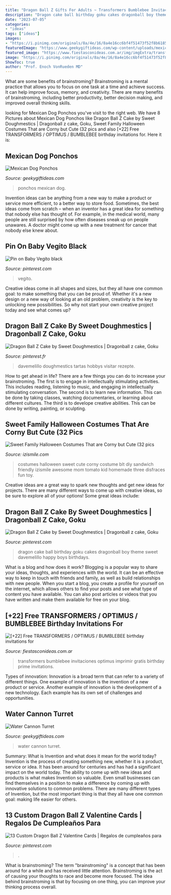 ```yaml
---
title: "Dragon Ball Z Gifts For Adults ~ Transformers Bumblebee Invitaciones Optimus Imprimir Gratis Birthday Prime Invitations"
description: "Dragon cake ball birthday goku cakes dragonball boy theme sweet davemelillo happy boys birthdays"
date: "2023-07-05"
categories:
- "ideas"
tags: ["ideas"]
images:
- "https://i.pinimg.com/originals/8a/4e/16/8a4e16cc6bf4f51473f52f8b6185d47b.jpg"
featuredImage: "https://www.geekygiftideas.com/wp-content/uploads/mexican-dog-ponchos-1.jpg"
featured_image: "https://www.fiestasconideas.com.ar/img/imgExtra/transformers-optimus-prime-bumblebee-invitaciones-editables-gratis-imprimir.jpg"
image: "https://i.pinimg.com/originals/8a/4e/16/8a4e16cc6bf4f51473f52f8b6185d47b.jpg"
ShowToc: true
author: "Prof. Enoch VonRueden MD"
---
```



What are some benefits of brainstroming?
Brainstroming is a mental practice that allows you to focus on one task at a time and achieve success. It can help improve focus, memory, and creativity. There are many benefits of brainstroming, including better productivity, better decision making, and improved overall thinking skills.

	

		
looking for Mexican Dog Ponchos you've visit to the right web. We have 8 Pictures about Mexican Dog Ponchos like Dragon Ball Z Cake by Sweet Doughmestics | Dragonball z cake, Goku, Sweet Family Halloween Costumes That are Corny but Cute (32 pics and also [+22] Free TRANSFORMERS / OPTIMUS / BUMBLEBEE birthday invitations for. Here it is:
		
    
## Mexican Dog Ponchos

<img loading=lazy src="https://www.geekygiftideas.com/wp-content/uploads/mexican-dog-ponchos-1.jpg" onerror="this.onerror=null;this.src='https://tse1.mm.bing.net/th?id=OIP.nmAq18Vf3ZDEGJzFVtY_oAHaHa&amp;pid=15.1';" alt="Mexican Dog Ponchos">

_Source: geekygiftideas.com_

>ponchos mexican dog. 

	

Invention ideas can be anything from a new way to make a product or service more efficient, to a better way to store food. Sometimes, the best ideas come from scratch – when an inventor has a great idea for something that nobody else has thought of. For example, in the medical world, many people are still surprised by how often diseases sneak up on people unawares. A doctor might come up with a new treatment for cancer that nobody else knew about.

    
## Pin On Baby Vegito Black

<img loading=lazy src="https://i.pinimg.com/originals/32/86/28/328628a297e743ccf242ea980fa8fccb.jpg" onerror="this.onerror=null;this.src='https://tse3.mm.bing.net/th?id=OIP.vGxUPd4DCKGJ0oJesQAIhQHaLH&amp;pid=15.1';" alt="Pin on Baby Vegito black">

_Source: pinterest.com_

>vegito. 

	

Creative ideas come in all shapes and sizes, but they all have one common goal: to make something that you can be proud of. Whether it's a new design or a new way of looking at an old problem, creativity is the key to unlocking new possibilities. So why not start your own creative project today and see what comes up?

    
## Dragon Ball Z Cake By Sweet Doughmestics | Dragonball Z Cake, Goku

<img loading=lazy src="https://i.pinimg.com/originals/8a/4e/16/8a4e16cc6bf4f51473f52f8b6185d47b.jpg" onerror="this.onerror=null;this.src='https://tse4.mm.bing.net/th?id=OIP.GEQX_r8AgU7NrQ8Xr66loQHaJ7&amp;pid=15.1';" alt="Dragon Ball Z Cake by Sweet Doughmestics | Dragonball z cake, Goku">

_Source: pinterest.fr_

>davemelillo doughmestics tartas hobbys visitar rezepte. 

	

How to get ahead in life? There are a few things you can do to increase your brainstroming. The first is to engage in intellectually stimulating activities. This includes reading, listening to music, and engaging in intellectually stimulating conversation. The second is to learn new information. This can be done by taking classes, watching documentaries, or learning about different cultures. The third is to develope creative abilities. This can be done by writing, painting, or sculpting.

    
## Sweet Family Halloween Costumes That Are Corny But Cute (32 Pics

<img loading=lazy src="http://img.izismile.com/img/img6/20131014/640/sweet_family_halloween_costumes_that_are_corny_but_cute_640_01.jpg" onerror="this.onerror=null;this.src='https://tse1.mm.bing.net/th?id=OIP.gfMAgO1G2PuKgLy7-hjq5AHaJ5&amp;pid=15.1';" alt="Sweet Family Halloween Costumes That are Corny but Cute (32 pics">

_Source: izismile.com_

>costumes halloween sweet cute corny costume blt diy sandwich friendly izismile awesome mom tomato kid homemade three disfraces fun toy. 

	

Creative ideas are a great way to spark new thoughts and get new ideas for projects. There are many different ways to come up with creative ideas, so be sure to explore all of your options! Some great ideas include:

    
## Dragon Ball Z Cake By Sweet Doughmestics | Dragonball Z Cake, Goku

<img loading=lazy src="https://i.pinimg.com/736x/8a/4e/16/8a4e16cc6bf4f51473f52f8b6185d47b--dragon-ball-z-cake-birthdays.jpg" onerror="this.onerror=null;this.src='https://tse2.mm.bing.net/th?id=OIP.15c4FWFHHqtjissudrqbYQHaJ7&amp;pid=15.1';" alt="Dragon Ball Z Cake by Sweet Doughmestics | Dragonball z cake, Goku">

_Source: pinterest.com_

>dragon cake ball birthday goku cakes dragonball boy theme sweet davemelillo happy boys birthdays. 

	

What is a blog and how does it work?
Blogging is a popular way to share your ideas, thoughts, and experiences with the world. It can be an effective way to keep in touch with friends and family, as well as build relationships with new people. When you start a blog, you create a profile for yourself on the internet, which allows others to find your posts and see what type of content you have available. You can also post articles or videos that you have written and make them available for free on your blog.

    
## [+22] Free TRANSFORMERS / OPTIMUS / BUMBLEBEE Birthday Invitations For

<img loading=lazy src="https://www.fiestasconideas.com.ar/img/imgExtra/transformers-optimus-prime-bumblebee-invitaciones-editables-gratis-imprimir.jpg" onerror="this.onerror=null;this.src='https://tse2.mm.bing.net/th?id=OIP.FlVgnYnoIpuliqP_yYvoKQAAAA&amp;pid=15.1';" alt="[+22] Free TRANSFORMERS / OPTIMUS / BUMBLEBEE birthday invitations for">

_Source: fiestasconideas.com.ar_

>transformers bumblebee invitaciones optimus imprimir gratis birthday prime invitations. 

	

Types of innovation:
Innovation is a broad term that can refer to a variety of different things. One example of innovation is the invention of a new product or service. Another example of innovation is the development of a new technology. Each example has its own set of challenges and opportunities.

    
## Water Cannon Turret

<img loading=lazy src="https://www.geekygiftideas.com/wp-content/uploads/water-cannon-youtube-2-1.jpg" onerror="this.onerror=null;this.src='https://tse3.mm.bing.net/th?id=OIP.3L4K7AHBgWYwlEOX6-CvwAHaHa&amp;pid=15.1';" alt="Water Cannon Turret">

_Source: geekygiftideas.com_

>water cannon turret. 

	

Summary: What is Invention and what does it mean for the world today?
Invention is the process of creating something new, whether it is a product, service or idea. It has been around for centuries and has had a significant impact on the world today. The ability to come up with new ideas and products is what makes Invention so valuable. Even small businesses can find themselves in a position to make a difference by coming up with innovative solutions to common problems. There are many different types of Invention, but the most important thing is that they all have one common goal: making life easier for others.

    
## 13 Custom Dragon Ball Z Valentine Cards | Regalos De Cumpleaños Para

<img loading=lazy src="https://i.pinimg.com/originals/87/02/68/870268530fd8e5c0af2e13085fbcce72.jpg" onerror="this.onerror=null;this.src='https://tse1.mm.bing.net/th?id=OIP.D2S3poaJt7-1RZHZF0aUMQHaF7&amp;pid=15.1';" alt="13 Custom Dragon Ball Z Valentine Cards | Regalos de cumpleaños para">

_Source: pinterest.com_

>. 

	

What is brainstroming?
The term "brainstroming" is a concept that has been around for a while and has received little attention. Brainstroming is the act of causing your thoughts to race and become more focused. The idea behind brainstroming is that by focusing on one thing, you can improve your thinking process overall.

